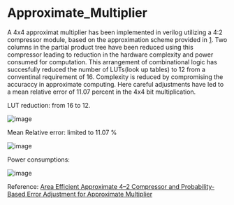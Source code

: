 # Approximate_Multiplier
A 4x4  approximat multiplier has been implemented in verilog utilizing a 4:2 compressor module, based on the approximation scheme provided in [1](https://ieeexplore.ieee.org/document/10073562/citations#citations). Two columns in the partial product tree have 
been reduced using this compressor leading to reduction in the hardware complexity and power consumed for computation. This arrangement of combinational logic has succesfully reduced the
number of LUTs(look up tables) to 12 from a conventinal requirement of 16. Complexity is reduced by compromising the accuraccy in approximate computing. Here careful adjustments have led to a mean relative error of
11.07 percent in the 4x4 bit multiplication.

LUT reduction: from 16 to 12.

![image](https://github.com/user-attachments/assets/3e448302-88e8-4be7-a34f-bd4ed71c9e0e)

Mean Relative error: limited to 11.07 %

![image](https://github.com/user-attachments/assets/4a030957-81cb-4e0a-bb6f-fb25f3f44f02)

Power consumptions:

![image](https://github.com/user-attachments/assets/9223340d-5263-434e-8638-bd96508f9ac3)


Reference: [Area Efficient Approximate 4–2 Compressor and Probability-Based Error Adjustment for Approximate Multiplier](https://ieeexplore.ieee.org/document/10073562/citations#citations)
